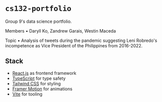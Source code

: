 # `cs132-portfolio`

Group 9's data science portfolio.

Members • Daryll Ko, Zandrew Garais, Westin Maceda

Topic • Analysis of tweets during the pandemic suggesting Leni Robredo's incompetence as Vice President of the Philippines from 2016-2022.

## Stack

- [React.js](https://reactjs.org/) as frontend framework
- [TypeScript](https://www.typescriptlang.org/) for type safety
- [Tailwind CSS](https://tailwindcss.com/) for styling
- [Framer Motion](https://www.framer.com/motion/) for animations
- [Vite](https://vitejs.dev/) for tooling
